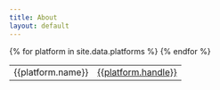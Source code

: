 ```yaml
---
title: About
layout: default
---
```


<link rel="stylesheet" type="text/css" href="assets/css/about.css">

<table>
{% for platform in site.data.platforms %}
<tr>
  <td>{{platform.name}}</td>
  <td><a target="_blank" rel="noopener noreferrer" href="{{platform.href_fmt | replace: '<handle>', platform.handle}}">{{platform.handle}}</a></td>
</tr>
{% endfor %}
</table>
